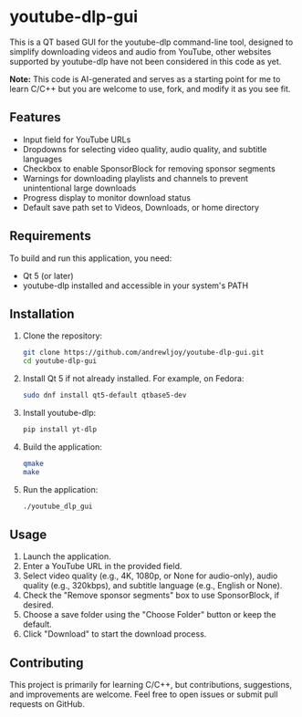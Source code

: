 # youtube-dlp-gui


This is a QT based GUI for the youtube-dlp command-line tool, designed to simplify downloading videos and audio from YouTube, other websites supported by youtube-dlp have not been considered in this code as yet.

**Note:** This code is AI-generated and serves as a starting point for me to learn C/C++  but you are welcome to use, fork, and modify it as you see fit.

## Features

- Input field for YouTube URLs
- Dropdowns for selecting video quality, audio quality, and subtitle languages
- Checkbox to enable SponsorBlock for removing sponsor segments
- Warnings for downloading playlists and channels to prevent unintentional large downloads
- Progress display to monitor download status
- Default save path set to Videos, Downloads, or home directory

## Requirements

To build and run this application, you need:

- Qt 5 (or later)
- youtube-dlp installed and accessible in your system's PATH

## Installation

1. Clone the repository:

   ```bash
   git clone https://github.com/andrewljoy/youtube-dlp-gui.git
   cd youtube-dlp-gui
   ```

2. Install Qt 5 if not already installed. For example, on Fedora:

   ```bash
   sudo dnf install qt5-default qtbase5-dev
   ```

3. Install youtube-dlp:

   ```bash
   pip install yt-dlp
   ```

4. Build the application:

   ```bash
   qmake
   make
   ```

5. Run the application:

   ```bash
   ./youtube_dlp_gui
   ```

## Usage

1. Launch the application.
2. Enter a YouTube URL in the provided field.
3. Select video quality (e.g., 4K, 1080p, or None for audio-only), audio quality (e.g., 320kbps), and subtitle language (e.g., English or None).
4. Check the "Remove sponsor segments" box to use SponsorBlock, if desired.
5. Choose a save folder using the "Choose Folder" button or keep the default.
6. Click "Download" to start the download process.

## Contributing

This project is primarily for learning C/C++, but contributions, suggestions, and improvements are welcome. Feel free to open issues or submit pull requests on GitHub.
